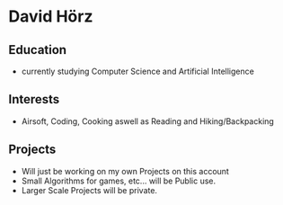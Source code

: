 # David Hörz
## Education
- currently studying Computer Science and Artificial Intelligence
## Interests
- Airsoft, Coding, Cooking aswell as Reading and Hiking/Backpacking
## Projects
- Will just be working on my own Projects on this account
- Small Algorithms for games, etc... will be Public use.
- Larger Scale Projects will be private.
